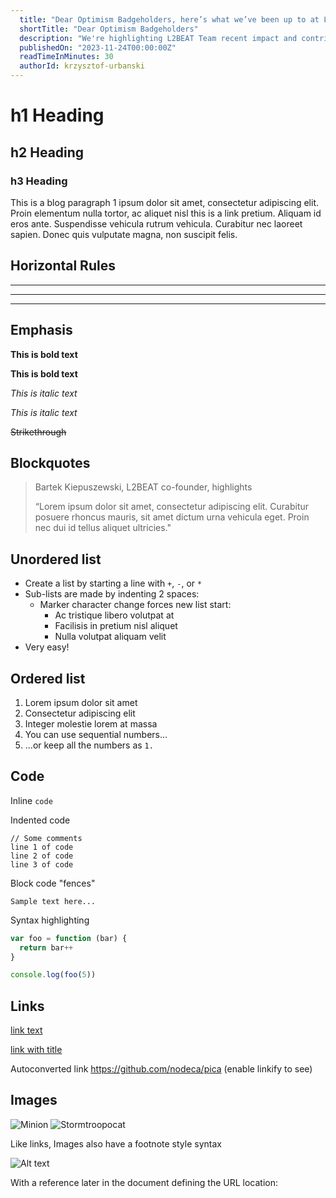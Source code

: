 ```yaml
---
  title: "Dear Optimism Badgeholders, here’s what we’ve been up to at L2BEAT over the past 6 month"
  shortTitle: "Dear Optimism Badgeholders"
  description: "We're highlighting L2BEAT Team recent impact and contributions."
  publishedOn: "2023-11-24T00:00:00Z"
  readTimeInMinutes: 30
  authorId: krzysztof-urbanski
---
```


# h1 Heading

## h2 Heading

### h3 Heading

This is a blog paragraph 1 ipsum dolor sit amet, consectetur adipiscing elit. Proin elementum nulla tortor, ac aliquet nisl this is a link pretium. Aliquam id eros ante. Suspendisse vehicula rutrum vehicula. Curabitur nec laoreet sapien. Donec quis vulputate magna, non suscipit felis.

## Horizontal Rules

---

---

---

## Emphasis

**This is bold text**

**This is bold text**

_This is italic text_

_This is italic text_

~~Strikethrough~~

## Blockquotes

> Bartek Kiepuszewski, L2BEAT co-founder, highlights
>
> “Lorem ipsum dolor sit amet, consectetur adipiscing elit. Curabitur posuere rhoncus mauris, sit amet dictum urna vehicula eget. Proin nec dui id tellus aliquet ultricies."

## Unordered list

- Create a list by starting a line with `+`, `-`, or `*`
- Sub-lists are made by indenting 2 spaces:
  - Marker character change forces new list start:
    - Ac tristique libero volutpat at
    * Facilisis in pretium nisl aliquet
    - Nulla volutpat aliquam velit
- Very easy!

## Ordered list

1. Lorem ipsum dolor sit amet
2. Consectetur adipiscing elit
3. Integer molestie lorem at massa
4. You can use sequential numbers...
5. ...or keep all the numbers as `1.`

## Code

Inline `code`

Indented code

    // Some comments
    line 1 of code
    line 2 of code
    line 3 of code

Block code "fences"

```
Sample text here...
```

Syntax highlighting

```js
var foo = function (bar) {
  return bar++
}

console.log(foo(5))
```

## Links

[link text](http://dev.nodeca.com)

[link with title](http://nodeca.github.io/pica/demo/ 'title text!')

Autoconverted link https://github.com/nodeca/pica (enable linkify to see)

## Images

![Minion](https://octodex.github.com/images/minion.png)
![Stormtroopocat](https://octodex.github.com/images/stormtroopocat.jpg 'The Stormtroopocat')

Like links, Images also have a footnote style syntax

![Alt text][id]

With a reference later in the document defining the URL location:

[id]: https://octodex.github.com/images/dojocat.jpg 'The Dojocat'
